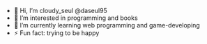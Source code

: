 - 👋 Hi, I’m cloudy_seul @daseul95
- 👀 I’m interested in programming and books
- 🌱 I’m currently learning web programming and game-developing
- ⚡ Fun fact: trying to be happy

